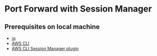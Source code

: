 # Port Forward with Session Manager

## Prerequisites on local machine
- [jq](https://stedolan.github.io/jq/download/)
- [AWS CLI](https://docs.aws.amazon.com/cli/latest/userguide/install-windows.html)
- [AWS CLI Session Manager plugin](https://docs.aws.amazon.com/systems-manager/latest/userguide/session-manager-working-with-install-plugin.html)

